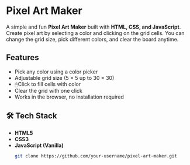 # Pixel Art Maker

A simple and fun **Pixel Art Maker** built with **HTML, CSS, and JavaScript**.  
Create pixel art by selecting a color and clicking on the grid cells. You can change the grid size, pick different colors, and clear the board anytime.

## Features
- Pick any color using a color picker  
- Adjustable grid size (5 × 5 up to 30 × 30)  
- 🖱Click to fill cells with color  
- Clear the grid with one click  
- Works in the browser, no installation required  

## 🛠️ Tech Stack
- **HTML5**  
- **CSS3**  
- **JavaScript (Vanilla)**  
   ```bash
   git clone https://github.com/your-username/pixel-art-maker.git
